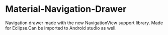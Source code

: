 # Material-Navigation-Drawer
Navigation drawer made with the new NavigationView support library. Made for Eclipse.Can be imported to Android studio as well.
